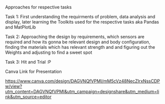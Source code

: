 Approaches for respective tasks

Task 1:
First understanding the requirments of problem, data analysis and display, later learning the Toolkits used for the respective tasks aka Pandas and MatPlotLib

Task 2:
Approaching the design by requirements, which sensors are required and how its gonna be relevant design and body configuration, finding the materials which has relevant strength and and figuring out the Weights and adjusting to find a sweet spot

Task 3: 
Hit and Trial :P

Canva Link for Presentation

https://www.canva.com/design/DAGVNQfVPMI/mM5cVz48NecZIrxNssCDPw/view?utm_content=DAGVNQfVPMI&utm_campaign=designshare&utm_medium=link&utm_source=editor

